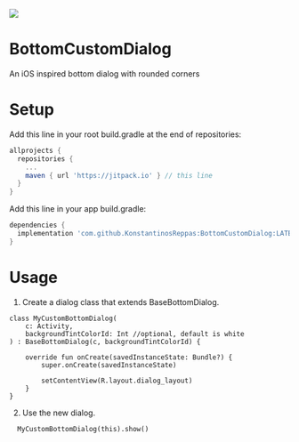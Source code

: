 [![](https://jitpack.io/v/KonstantinosReppas/BottomCustomDialog.svg)](https://jitpack.io/#KonstantinosReppas/BottomCustomDialog)

# BottomCustomDialog
An iOS inspired bottom dialog with rounded corners

# Setup
Add this line in your root build.gradle at the end of repositories:

```gradle
allprojects {
  repositories {
    ...
    maven { url 'https://jitpack.io' } // this line
  }
}
  ```
Add this line in your app build.gradle:
```gradle
dependencies {
  implementation 'com.github.KonstantinosReppas:BottomCustomDialog:LATEST_VERSION'
}
```

# Usage
  1. Create a dialog class that extends BaseBottomDialog.
  
```
class MyCustomBottomDialog(
    c: Activity,
    backgroundTintColorId: Int //optional, default is white
) : BaseBottomDialog(c, backgroundTintColorId) {

    override fun onCreate(savedInstanceState: Bundle?) {
        super.onCreate(savedInstanceState)

        setContentView(R.layout.dialog_layout)
    }
}
```
  2. Use the new dialog.
  
```
  MyCustomBottomDialog(this).show()
```  
